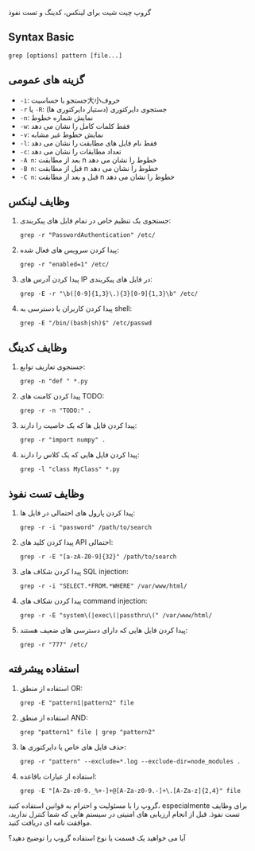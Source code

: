 گروپ چیت شیت برای لینکس، کدینگ و تست نفوذ

## Syntax Basic
```
grep [options] pattern [file...]
```

## گزینه های عمومی
- `-i`: جستجو با حساسیت大小حروف
- `-r` یا `-R`: جستجوی دایرکتوری (دستیار دایرکتوری ها)
- `-n`: نمایش شماره خطوط
- `-w`: فقط کلمات کامل را نشان می دهد
- `-v`: نمایش خطوط غیر مشابه
- `-l`: فقط نام فایل های مطابقت را نشان می دهد
- `-c`: تعداد مطابقات را نشان می دهد
- `-A n`: بعد از مطابقت n خطوط را نشان می دهد
- `-B n`: قبل از مطابقت n خطوط را نشان می دهد
- `-C n`: قبل و بعد از مطابقت n خطوط را نشان می دهد

## وظایف لینکس

1. جستجوی یک تنظیم خاص در تمام فایل های پیکربندی:
   ```
   grep -r "PasswordAuthentication" /etc/
   ```

2. پیدا کردن سرویس های فعال شده:
   ```
   grep -r "enabled=1" /etc/
   ```

3. پیدا کردن آدرس های IP در فایل های پیکربندی:
   ```
   grep -E -r "\b([0-9]{1,3}\.){3}[0-9]{1,3}\b" /etc/
   ```

4. پیدا کردن کاربران با دسترسی به shell:
   ```
   grep -E "/bin/(bash|sh)$" /etc/passwd
   ```

## وظایف کدینگ

1. جستجوی تعاریف توابع:
   ```
   grep -n "def " *.py
   ```

2. پیدا کردن کامنت های TODO:
   ```
   grep -r -n "TODO:" .
   ```

3. پیدا کردن فایل ها که یک خاصیت را دارند:
   ```
   grep -r "import numpy" .
   ```

4. پیدا کردن فایل هایی که یک کلاس را دارند:
   ```
   grep -l "class MyClass" *.py
   ```

## وظایف تست نفوذ

1. پیدا کردن پارول های احتمالی در فایل ها:
   ```
   grep -r -i "password" /path/to/search
   ```

2. پیدا کردن کلید های API احتمالی:
   ```
   grep -r -E "[a-zA-Z0-9]{32}" /path/to/search
   ```

3. پیدا کردن شکاف های SQL injection:
   ```
   grep -r -i "SELECT.*FROM.*WHERE" /var/www/html/
   ```

4. پیدا کردن شکاف های command injection:
   ```
   grep -r -E "system\(|exec\(|passthru\(" /var/www/html/
   ```

5. پیدا کردن فایل هایی که دارای دسترسی های ضعیف هستند:
   ```
   grep -r "777" /etc/
   ```

## استفاده پیشرفته

1. استفاده از منطق OR:
   ```
   grep -E "pattern1|pattern2" file
   ```

2. استفاده از منطق AND:
   ```
   grep "pattern1" file | grep "pattern2"
   ```

3. حذف فایل های خاص یا دایرکتوری ها:
   ```
   grep -r "pattern" --exclude=*.log --exclude-dir=node_modules .
   ```

4. استفاده از عبارات باقاعده:
   ```
   grep -E "[A-Za-z0-9._%+-]+@[A-Za-z0-9.-]+\.[A-Za-z]{2,4}" file
   ```

گروپ را با مسئولیت و احترام به قوانین استفاده کنید، especialmente برای وظایف تست نفوذ. قبل از انجام ارزیابی های امنیتی در سیستم هایی که شما کنترل ندارید، موافقت نامه ای دریافت کنید.

آیا می خواهید یک قسمت یا نوع استفاده گروپ را توضیح دهید؟